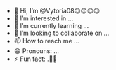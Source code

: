 - 👋 Hi, I’m @Vytoria08😍😍😍😍
- 👀 I’m interested in ...
- 🌱 I’m currently learning ...
- 💞️ I’m looking to collaborate on ...
- 📫 How to reach me ...
- 😄 Pronouns: ...
- ⚡ Fun fact: .💖🖤
<!---
Vytoria08/Vytoria08 is a ✨ special ✨ repository because its `README.md` (this file) appears on your GitHub profile.
You can click the Preview link to take a look at your changes.
--
### hii💕💋
